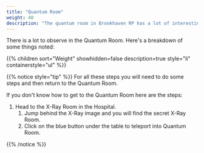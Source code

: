 ```yaml
---
title: "Quantum Room"
weight: 40
description: "The quantum room in Brookhaven RP has a lot of interesting things to explore. Steam or Smoke from the floor, odd cryptic messages on windows, and a message board."
---
```


There is a lot to observe in the Quantum Room. Here's a breakdown of some things noted:

{{% children sort="Weight" showhidden=false description=true style="li" containerstyle="ul" %}}

{{% notice style="tip" %}}
For all these steps you will need to do some steps and then return to the Quantum Room.

If you don't know how to get to the Quantum Room here are the steps:

1. Head to the X-Ray Room in the Hospital. 
	1. Jump behind the X-Ray image and you will find the secret X-Ray Room.
	1. Click on the blue button under the table to teleport into Quantum Room.

{{% /notice %}}